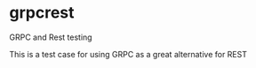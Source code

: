 # grpcrest
GRPC and Rest testing

This is a test case for using GRPC as a great alternative for REST
